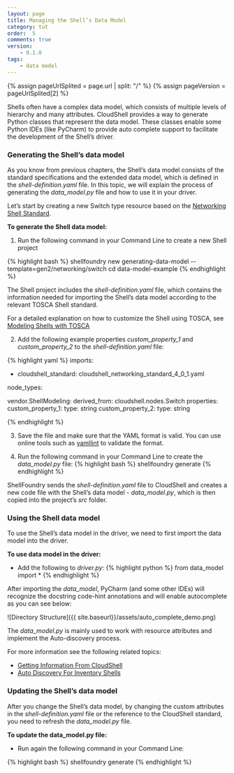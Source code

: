 ```yaml
---
layout: page
title: Managing the Shell’s Data Model
category: tut
order:  5
comments: true
version:
    - 9.1.0
tags:
    - data model
---
```


{% assign pageUrlSplited = page.url | split: "/" %}
{% assign pageVersion = pageUrlSplited[2] %}

Shells often have a complex data model, which consists of multiple levels of hierarchy and many attributes. CloudShell provides a way to generate Python classes that represent the data model. These classes enable some Python IDEs (like PyCharm) to provide auto complete support to facilitate the development of the Shell’s driver.

### Generating the Shell’s data model
As you know from previous chapters, the Shell’s data model consists of the standard specifications and the extended data model, which is defined in the _shell-definition.yaml_ file. In this topic, we will explain the process of generating the _data_model.py_ file and how to use it in your driver.

Let’s start by creating a new Switch type resource based on the [Networking Shell Standard](https://github.com/QualiSystems/cloudshell-standards/blob/master/Documentation/networking_standard.md).

**To generate the Shell data model:**

1) Run the following command in your Command Line to create a new Shell project

{% highlight bash %}
shellfoundry new generating-data-model --template=gen2/networking/switch
cd data-model-example
{% endhighlight %}

The Shell project includes the _shell-definition.yaml_ file, which contains the information needed for importing the Shell’s data model according to the relevant TOSCA Shell standard.

For a detailed explanation on how to customize the Shell using TOSCA, see [Modeling Shells with TOSCA]({{site.baseurl}}/shells/{{pageVersion}}/modeling-the-shell.html)

2) Add the following example properties _custom_property_1_ and _custom_property_2_ to the  _shell-definition.yaml_ file:

{% highlight yaml %}
imports:
  - cloudshell_standard: cloudshell_networking_standard_4_0_1.yaml

node_types:

  vendor.ShellModeling:
    derived_from: cloudshell.nodes.Switch
    properties:
      custom_property_1:
        type: string
      custom_property_2:
        type: string

{% endhighlight %}


3) Save the file and make sure that the YAML format is valid. You can use online tools such as [yamllint](http://www.yamllint.com/) to validate the format.


4) Run the following command in your Command Line to create the _data_model.py_ file:
{% highlight bash %}
shellfoundry generate
{% endhighlight %}

ShellFoundry sends the _shell-definition.yaml_ file to CloudShell and creates a new code file with the Shell’s data model - _data_model.py_, which is then copied into the project’s _src_ folder.


### Using the Shell data model
To use the Shell’s data model in the driver, we need to first import the data model into the driver.

**To use data model in the driver:**
* Add the following to _driver.py_:
{% highlight python %}
from data_model import *
{% endhighlight %}

After importing the _data_model_, PyCharm (and some other IDEs) will recognize the docstring code-hint annotations and will enable autocomplete as you can see below:

![Directory Structure]({{ site.baseurl}}/assets/auto_complete_demo.png)

The _data_model.py_ is mainly used to work with resource attributes and implement the Auto-discovery process.

For more information see the following related topics:

* [Getting Information From CloudShell]({{site.baseurl}}/shells/{{pageVersion}}/getting-information-from-cloudshell.html)
* [Auto Discovery For Inventory Shells]({{site.baseurl}}/shells/{{pageVersion}}/implementing-discovery-for-inventory-shells.html)


### Updating the Shell’s data model
After you change the Shell’s data model, by changing the custom attributes in the _shell-definition.yaml_ file or the reference to the CloudShell standard, you need to refresh the _data_model.py_ file.

**To update the data_model.py file:**
* Run again the following command in your Command Line:

{% highlight bash %}
shellfoundry generate
{% endhighlight %}
